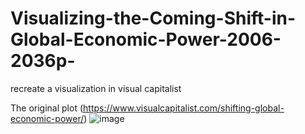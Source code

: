 # Visualizing-the-Coming-Shift-in-Global-Economic-Power-2006-2036p-
recreate a visualization in visual capitalist

The original plot (https://www.visualcapitalist.com/shifting-global-economic-power/)
![image](https://user-images.githubusercontent.com/83815398/175807694-5671cf9d-7c29-4180-8647-ab2cc087de22.png)
